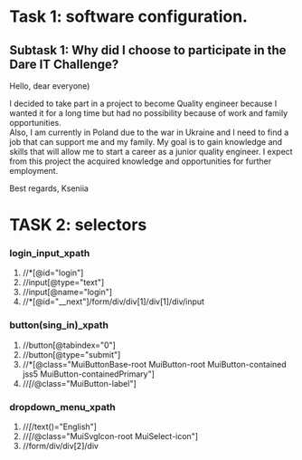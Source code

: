 

# Task 1: software configuration.

## Subtask 1: Why did I choose to participate in the Dare IT Challenge?


Hello, dear everyone)

I decided to take part in a project to become Quality engineer because I wanted it for a long time but had no possibility because of work and family opportunities.  
Also, I am currently in Poland due to the war in Ukraine and I need to find a job that can support me and my family.
My goal is to gain knowledge and skills that will allow me to start a career as a junior quality engineer. 
I expect from this project the acquired knowledge and opportunities for further employment.

Best regards,
Kseniia 

# TASK 2: selectors

### login_input_xpath

1. //*[@id="login"]
2. //input[@type="text"]
3. //input[@name="login"]
4. //*[@id="__next"]/form/div/div[1]/div[1]/div/input


### button(sing_in)_xpath

1. //button[@tabindex="0"]
2. //button[@type="submit"]
3. //*[@class="MuiButtonBase-root MuiButton-root MuiButton-contained jss5 MuiButton-containedPrimary"]
4. //*[*/@class="MuiButton-label"]


### dropdown_menu_xpath

1. //*[*/text()="English"]
2. //*[*/@class="MuiSvgIcon-root MuiSelect-icon"]
3. //form/div/div[2]/div

